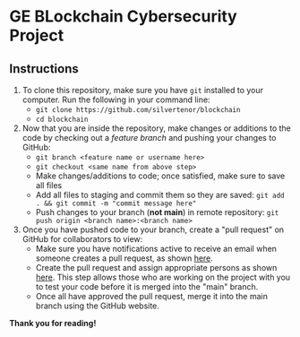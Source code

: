 # GE BLockchain Cybersecurity Project
</hr>

## Instructions

1. To clone this repository, make sure you have `git` installed to your computer. Run the following in your command line:
    - `git clone https://github.com/silvertenor/blockchain`
    - `cd blockchain`
2. Now that you are inside the repository, make changes or additions to the code by checking out a *feature branch* and pushing your changes to GitHub:
    - `git branch <feature name or username here>`
    - `git checkout <same name from above step>`
    - Make changes/additions to code; once satisfied, make sure to save all files
    - Add all files to staging and commit them so they are saved: `git add . && git commit -m "commit message here"`
    - Push changes to your branch (**not main**) in remote repository: `git push origin <branch name>:<branch name>`
3. Once you have pushed code to your branch, create a "pull request" on GitHub for collaborators to view:
    - Make sure you have notifications active to receive an email when someone creates a pull request, as shown [here]('https://stackoverflow.com/questions/62421084/how-to-i-get-github-to-notify-me-of-review-requests').
    - Create the pull request and assign appropriate persons as shown [here]('https://docs.github.com/en/pull-requests/collaborating-with-pull-requests/proposing-changes-to-your-work-with-pull-requests/creating-a-pull-request'). This step allows those who are working on the project with you to test your code before it is merged into the "main" branch.
    - Once all have approved the pull request, merge it into the main branch using the GitHub website.

**Thank you for reading!**
